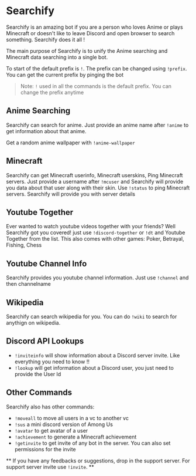 # Searchify
Searchify is an amazing bot if you are a person who loves Anime or plays Minecraft or doesn't like to leave Discord and open browser to search something. Searchify does it all !

The main purpose of Searchify is to unify the Anime searching and Minecraft data searching into a single bot.

To start of the default prefix is `!`. The prefix can be changed using `!prefix`. You can get the
current prefix by pinging the bot

> Note: `!` used in all the commands  is the default prefix. You can change the prefix anytime

## Anime Searching

Searchify can search for anime. 
Just provide an anime name after `!anime` to get information about that anime.

Get a random anime wallpaper with `!anime-wallpaper`

##  Minecraft

Searchify can get Minecraft userinfo, Minecraft userskins, Ping Minecraft servers. Just provide a username after `!mcuser` and Searchify will provide you data about that user along with their skin. Use `!status` to ping Minecraft servers. Searchify will provide you with server details


## Youtube Together

Ever wanted to watch youtube videos together with your friends? Well Searchify got you covered! just use `!discord-together` or `!dt` and Youtube Together from the list. This also comes with other games: Poker, Betrayal, Fishing, Chess

## Youtube Channel Info

Searchify provides you youtube channel information. Just use `!channel` and then channelname

## Wikipedia

Searchify can search wikipedia for you. You can do `!wiki` to search for anythign on wikipedia.

## Discord API Lookups

* `!inviteinfo` will show information about a Discord server invite. Like everything you need to know !!
* `!lookup` will get information about a Discord user, you just need to provide the User Id

## Other Commands

Searchify also has other commands:
* `!moveall` to move all users in a vc to another vc
* `!sus` a mini discord version of Among Us
* `!avatar` to get avatar of a user
* `!achievement` to generate a Minecraft achievement
* `!getinvite` to get invite of any bot in the server. You can also set permissions for the invite

** If you have any feedbacks or suggestions, drop in the support server. For support server invite use `!invite`. **



